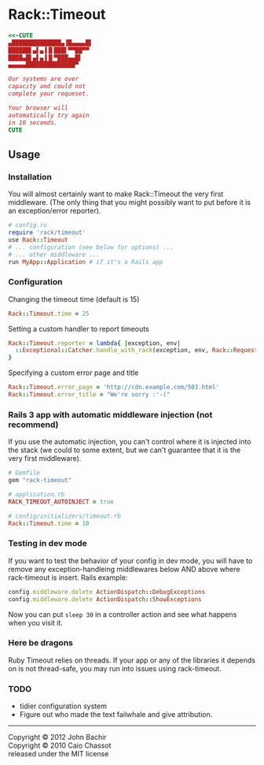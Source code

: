 Rack::Timeout
=============

```ruby
<<-CUTE
▄██████████████▄▐█▄▄▄▄█▌
██████▌▄▌▄▐▐▌███▌▀▀██▀▀
████▄█▌▄▌▄▐▐▌▀███▄▄█▌
▄▄▄▄▄██████████████▀

Our systems are over
capacity and could not
complete your requeset.

Your browser will
automatically try again
in 10 seconds.
CUTE
```

Usage
-----

### Installation

You will almost certainly want to make Rack::Timeout the very first middleware.
(The only thing that you might possibly want to put before it is an
exception/error reporter).

```ruby
# config.ru
require 'rack/timeout'
use Rack::Timeout
# ... configuration (see below for options) ...
# ... other middleware ...
run MyApp::Application # if it's a Rails app
```

### Configuration

Changing the timeout time (default is 15)

```ruby
Rack::Timeout.time = 25
```

Setting a custom handler to report timeouts

```ruby
Rack::Timeout.reporter = lambda{ |exception, env|
  ::Exceptional::Catcher.handle_with_rack(exception, env, Rack::Request.new(env))
}
```

Specifying a custom error page and title

```ruby
Rack::Timeout.error_page = 'http://cdn.example.com/503.html'
Rack::Timeout.error_title = "We're sorry :'-("
```

### Rails 3 app with automatic middleware injection (not recommend)

If you use the automatic injection, you can't control where it is injected into the
stack (we could to some extent, but we can't guarantee that it is the very first
middleware).

```ruby
# Gemfile
gem "rack-timeout"

# application.rb
RACK_TIMEOUT_AUTOINJECT = true

# config/initializers/timeout.rb
Rack::Timeout.time = 10
```

### Testing in dev mode

If you want to test the behavior of your config in dev mode, you will
have to remove any exception-handleing middlewares below AND above where
rack-timeout is insert. Rails example:

```ruby
config.middleware.delete ActionDispatch::DebugExceptions
config.middleware.delete ActionDispatch::ShowExceptions
```

Now you can put `sleep 30` in a controller action and see what happens when
you visit it.

### Here be dragons

Ruby Timeout relies on threads. If your app or any of the libraries it depends on is
not thread-safe, you may run into issues using rack-timeout.

### TODO

* tidier configuration system
* Figure out who made the text failwhale and give attribution.

---
Copyright © 2012 John Bachir  
Copyright © 2010 Caio Chassot  
released under the MIT license
